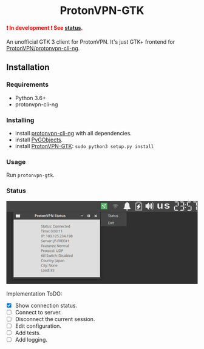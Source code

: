 <h1 align="center">ProtonVPN-GTK</h1>

<b style="color:red">❗️ In development ❗️ See [status](#status).</b>

An unofficial GTK 3 client for ProtonVPN. It's just GTK+ frontend for [ProtonVPN/protonvpn-cli-ng](https://github.com/ProtonVPN/protonvpn-cli-ng/).

## Installation
### Requirements
* Python 3.6+
* protonvpn-cli-ng

### Installing
* install [protonvpn-cli-ng](https://github.com/ProtonVPN/protonvpn-cli-ng/) with all dependencies.
* install [PyGObjects](https://python-gtk-3-tutorial.readthedocs.io/en/latest/install.html).
* install [ProtonVPN-GTK](https://github.com/karmadonov/protonvpn-gtk): `sudo python3 setup.py install`

### Usage
Run `protonvpn-gtk`.

### Status

![Screenshot](https://raw.githubusercontent.com/karmadonov/protonvpn-gtk/screenshots/protonvpn.png)

Implementation ToDO:

- [X] Show connection status.
- [ ] Connect to server.
- [ ] Disconnect the current session.
- [ ] Edit configuration.
- [ ] Add tests.
- [ ] Add logging.
